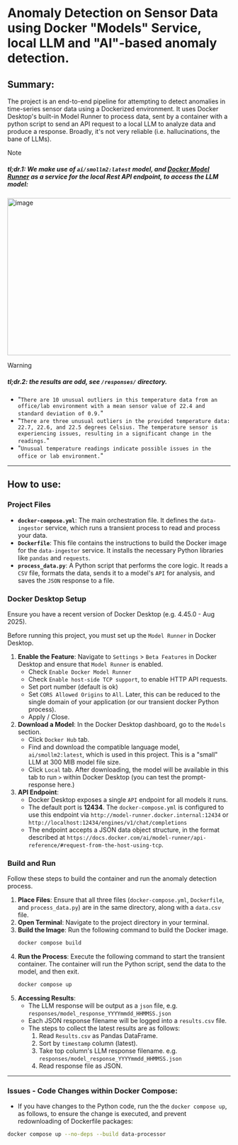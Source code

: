 # Anomaly Detection on Sensor Data using Docker "Models" Service, local LLM and "AI"-based anomaly detection.

## Summary:
The project is an end-to-end pipeline for attempting to detect anomalies in time-series sensor data using a Dockerized environment. It uses Docker Desktop's built-in Model Runner to process data, sent by a container with a python script to send an API request to a local LLM to analyze data and produce a response. Broadly, it's not very reliable (i.e. hallucinations, the bane of LLMs).

> [!note]
> ##### tl;dr.1: We make use of `ai/smollm2:latest` model, and [Docker Model Runner](https://docs.docker.com/ai/model-runner/api-reference/#request-from-the-host-using-tcp) as a service for the local Rest API endpoint, to access the LLM model:
>
> <img width="629" height="355" alt="image" src="https://github.com/user-attachments/assets/81f93047-8df7-44e5-968c-38501cd8a66a" />

> [!warning]
> ##### tl;dr.2: the results are odd, see `/responses/` directory.
> - "`There are 10 unusual outliers in this temperature data from an office/lab environment with a mean sensor value of 22.4 and standard deviation of 0.9.`"
> - "`There are three unusual outliers in the provided temperature data: 22.7, 22.6, and 22.5 degrees Celsius. The temperature sensor is experiencing issues, resulting in a significant change in the readings.`"
> - "`Unusual temperature readings indicate possible issues in the office or lab environment.`"

---

## How to use:

### Project Files

- **`docker-compose.yml`**: The main orchestration file. It defines the `data-ingestor` service, which runs a transient process to read and process your data.
- **`Dockerfile`**: This file contains the instructions to build the Docker image for the `data-ingestor` service. It installs the necessary Python libraries like `pandas` and `requests`.
- **`process_data.py`**: A Python script that performs the core logic. It reads a `CSV` file, formats the data, sends it to a model's `API` for analysis, and saves the `JSON` response to a file.

### Docker Desktop Setup

Ensure you have a recent version of Docker Desktop (e.g. 4.45.0 - Aug 2025).

Before running this project, you must set up the `Model Runner` in Docker Desktop.

1.  **Enable the Feature**: Navigate to `Settings` > `Beta Features` in Docker Desktop and ensure that `Model Runner` is enabled.
    - Check `Enable Docker Model Runner`
    - Check `Enable host-side TCP support`, to enable HTTP API requests.
    - Set port number (default is ok)
    - Set `CORS Allowed Origins` to `All`. Later, this can be reduced to the single domain of your application (or our transient docker Python process).
    - Apply / Close.
2.  **Download a Model**: In the Docker Desktop dashboard, go to the `Models` section. 
    - Click `Docker Hub` tab.
    - Find and download the compatible language model, `ai/smollm2:latest`, which is used in this project. This is a "small" LLM at 300 MIB model file size.
    - Click `Local` tab. After downloading, the model will be available in this tab to run `>` within Docker Desktop (you can test the prompt-response here.)
3.  **API Endpoint**: 
    - Docker Desktop exposes a single `API` endpoint for all models it runs. 
    - The default port is **12434**. The `docker-compose.yml` is configured to use this endpoint via `http://model-runner.docker.internal:12434` or `http://localhost:12434/engines/v1/chat/completions`
    - The endpoint accepts a JSON data object structure, in the format described at `https://docs.docker.com/ai/model-runner/api-reference/#request-from-the-host-using-tcp`.

### Build and Run

Follow these steps to build the container and run the anomaly detection process.

1.  **Place Files**: Ensure that all three files (`docker-compose.yml`, `Dockerfile`, and `process_data.py`) are in the same directory, along with a `data.csv` file.
2.  **Open Terminal**: Navigate to the project directory in your terminal.
3.  **Build the Image**: Run the following command to build the Docker image.
    ```bash
    docker compose build
    ```
4.  **Run the Process**: Execute the following command to start the transient container. The container will run the Python script, send the data to the model, and then exit.
    ```bash
    docker compose up
    ```
5.  **Accessing Results**: 
    - The LLM response will be output as a `json` file, e.g. `responses/model_response_YYYYmmdd_HHMMSS.json`
    - Each JSON response filename will be logged into a `results.csv` file.
    - The steps to collect the latest results are as follows:
        1. Read `Results.csv` as Pandas DataFrame.
        2. Sort by `timestamp` column (latest).
        3. Take top column's LLM response filename. e.g. `responses/model_response_YYYYmmdd_HHMMSS.json`
        4. Read response file as JSON.

---

### Issues - Code Changes within Docker Compose:
- If you have changes to the Python code, run the the `docker compose up`, as follows, to ensure the change is executed, and prevent redownloading of Dockerfile packages:
```bash
docker compose up --no-deps --build data-processor
```


